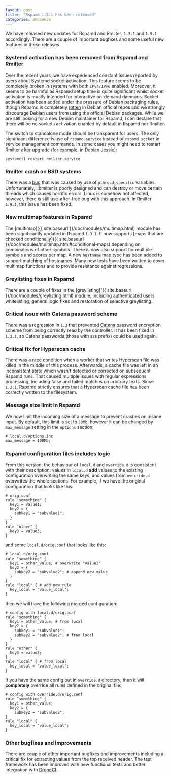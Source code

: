 ```yaml
---
layout: post
title:  "Rspamd 1.3.1 has been released"
categories: announce
---
```


We have released new updates for Rspamd and Rmilter: `1.3.1` and `1.9.1` accordingly. There are a couple of important bugfixes and some useful new features in these releases.

### Systemd activation has been removed from Rspamd and Rmilter

Over the recent years, we have experienced constant issues reported by users about Systemd socket activation. This feature seems to be completely broken in systems with both `IPv4/IPv6` enabled. Moreover, it seems to be harmful as Rspamd setup time is quite significant whilst socket activation is mostly intended for interactive on-demand daemons. Socket activation has been added under the pressure of Debian packaging rules, though Rspamd is completely [rotten](https://bugs.debian.org/cgi-bin/bugreport.cgi?bug=809341) in Debian official repos and we strongly discourage Debian users from using the official Debian packages. While we are still looking for a new Debian maintainer for Rspamd, I can declare that there will be no sockets activation enabled by default in Rspamd nor Rmilter.

The switch to standalone mode should be transparent for users. The only significant difference is use of `rspamd.service` instead of `rspamd.socket` in service management commands. In some cases you might need to restart Rmilter after upgrade (for example, in Debian Jessie):

    systemctl restart rmilter.service

### Rmilter crash on BSD systems

There was a [bug](https://github.com/vstakhov/rmilter/issues/134) that was caused by use of `pthread_specific` variables. Unfortunately, libmilter is poorly designed and can destroy or move certain threads which causes horrific errors. Linux is somehow not affected, however, there is still use-after-free bug with this approach. In Rmilter `1.9.1`, this issue has been fixed.

### New multimap features in Rspamd

The [multimap]({{ site.baseurl }}/doc/modules/multimap.html) module has been significantly updated in Rspamd `1.3.1`. It now supports [maps that are checked conditionally]({{ site.baseurl }}/doc/modules/multimap.html#conditional-maps) depending on combinations of other symbols. There is now also support for multiple symbols and scores per map. A new `hostname` map type has been added to support matching of hostnames. Many new tests have been written to cover multimap functions and to provide resistance against regressions.

### Greylisting fixes in Rspamd

There are a couple of fixes in the [greylisting]({{ site.baseurl }}/doc/modules/greylisting.html) module, including authenticated users whitelisting, general logic fixes and restoration of selective greylisting.

### Critical issue with Catena password scheme

There was a regression in `1.3` that prevented [Catena](https://password-hashing.net/submissions/specs/Catena-v5.pdf) password encryption scheme from being correctly read by the controller. It has been fixed in `1.3.1`, so Catena passwords (those with `$2$` prefix) could be used again.

### Critical fix for Hyperscan cache

There was a race condition when a worker that writes Hyperscan file was killed in the middle of this process. Afterwards, a cache file was left in an inconsistent state which wasn't detected or corrected on subsequent Rspamd runs. That caused multiple issues with regular expressions processing, including false and failed matches on arbitrary texts. Since `1.3.1`, Rspamd strictly ensures that a Hyperscan cache file has been correctly written to the filesystem.

### Message size limit in Rspamd

We now limit the incoming size of a message to prevent crashes on insane input. By default, this limit is set to `50Mb`, however it can be changed by `max_message` setting in the `options` section:

~~~ucl
# local.d/options.inc
max_message = 100Mb;
~~~

### Rspamd configuration files includes logic

From this version, the behaviour of `local.d` and `override.d` is consistent with their description: values in `local.d` **add** values to the existing configuration overwriting the same keys, and values from `override.d` overwrites the whole sections. For example, if we have the original configuration that looks like this:

~~~ucl
# orig.conf
rule "something" {
  key1 = value1;
  key2 = {
    subkey1 = "subvalue1";
  }
}
rule "other" {
  key3 = value3;
}
~~~

and some `local.d/orig.conf` that looks like this:

~~~ucl
# local.d/orig.conf
rule "something" {
  key1 = other_value; # overwrite "value1"
  key2 = {
    subkey2 = "subvalue2"; # append new value
  }
}
rule "local" { # add new rule
  key_local = "value_local";
}
~~~

then we will have the following merged configuration:

~~~ucl
# config with local.d/orig.conf
rule "something" {
  key1 = other_value; # from local
  key2 = {
    subkey1 = "subvalue1";
    subkey2 = "subvalue2"; # from local
  }
}
rule "other" {
  key3 = value3;
}
rule "local" { # from local
  key_local = "value_local";
}
~~~

If you have the same config but in `override.d` directory, then it will **completely** override all rules defined in the original file:

~~~ucl
# config with override.d/orig.conf
rule "something" {
  key1 = other_value;
  key2 = {
    subkey2 = "subvalue2";
}
rule "local" {
  key_local = "value_local";
}
~~~

### Other bugfixes and improvements

There are couple of other important bugfixes and improvements including a critical fix for extracting values from the top received header. The test framework has been improved with new functional tests and better integration with [DroneCI](https://ci.rspamd.com/rspamd/rspamd).